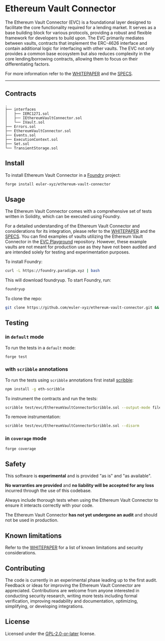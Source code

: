 # Ethereum Vault Connector

The Ethereum Vault Connector (EVC) is a foundational layer designed to facilitate the core functionality required for a lending market. It serves as a base building block for various protocols, providing a robust and flexible framework for developers to build upon. The EVC primarily mediates between vaults, contracts that implement the ERC-4626 interface and contain additional logic for interfacing with other vaults. The EVC not only provides a common base ecosystem but also reduces complexity in the core lending/borrowing contracts, allowing them to focus on their differentiating factors.

For more information refer to the [WHITEPAPER](https://github.com/euler-xyz/ethereum-vault-connector/tree/master/docs/whitepaper.md) and the [SPECS](https://github.com/euler-xyz/ethereum-vault-connector/tree/master/docs/specs.md).

---

## Contracts

```
.
├── interfaces
│   ├── IERC1271.sol
│   ├── IEthereumVaultConnector.sol
│   └── IVault.sol
├── Errors.sol
├── EthereumVaultConnector.sol
├── Events.sol
├── ExecutionContext.sol
├── Set.sol
└── TransientStorage.sol
```

## Install

To install Ethereum Vault Connector in a [Foundry](https://github.com/foundry-rs/foundry) project:

```sh
forge install euler-xyz/ethereum-vault-connector
```

## Usage

The Ethereum Vault Connector comes with a comprehensive set of tests written in Solidity, which can be executed using Foundry.

For a detailed understanding of the Ethereum Vault Connector and considerations for its integration, please refer to the [WHITEPAPER](https://github.com/euler-xyz/ethereum-vault-connector/tree/master/docs/whitepaper.md) and the [SPECS](https://github.com/euler-xyz/ethereum-vault-connector/tree/master/docs/specs.md). You can find examples of vaults utilizing the Ethereum Vault Connector in the [EVC Playground](https://github.com/euler-xyz/evc-playground/tree/master/src) repository. However, these example vaults are not meant for production use as they have not been audited and are intended solely for testing and experimentation purposes.

To install Foundry:

```sh
curl -L https://foundry.paradigm.xyz | bash
```

This will download foundryup. To start Foundry, run:

```sh
foundryup
```

To clone the repo:

```sh
git clone https://github.com/euler-xyz/ethereum-vault-connector.git && cd ethereum-vault-connector
```

## Testing

### in `default` mode

To run the tests in a `default` mode:

```sh
forge test
```

### with `scribble` annotations

To run the tests using `scribble` annotations first install [scribble](https://docs.scribble.codes/):

```sh
npm install -g eth-scribble
```

To instrument the contracts and run the tests:

```sh
scribble test/evc/EthereumVaultConnectorScribble.sol --output-mode files --arm && forge test
```

To remove instrumentation:

```sh
scribble test/evc/EthereumVaultConnectorScribble.sol --disarm
```

### in `coverage` mode

```sh
forge coverage
```

## Safety

This software is **experimental** and is provided "as is" and "as available".

**No warranties are provided** and **no liability will be accepted for any loss** incurred through the use of this codebase.

Always include thorough tests when using the Ethereum Vault Connector to ensure it interacts correctly with your code.

The Ethereum Vault Connector **has not yet undergone an audit** and should not be used in production.

## Known limitations

Refer to the [WHITEPAPER](https://github.com/euler-xyz/ethereum-vault-connector/tree/master/docs/whitepaper.md#security-considerations) for a list of known limitations and security considerations.

## Contributing

The code is currently in an experimental phase leading up to the first audit. Feedback or ideas for improving the Ethereum Vault Connector are appreciated. Contributions are welcome from anyone interested in conducting security research, writing more tests including formal verification, improving readability and documentation, optimizing, simplifying, or developing integrations.

## License

Licensed under the [GPL-2.0-or-later](https://github.com/euler-xyz/ethereum-vault-connector/tree/master/LICENSE) license.
